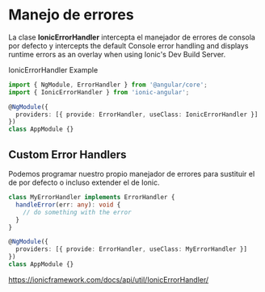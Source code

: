 # Manejo de errores

La clase **IonicErrorHandler** intercepta el manejador de errores de consola por defecto y  intercepts the default Console error handling and displays runtime errors as an overlay when using Ionic's Dev Build Server.

IonicErrorHandler Example

```typescript
import { NgModule, ErrorHandler } from '@angular/core';
import { IonicErrorHandler } from 'ionic-angular';

@NgModule({
  providers: [{ provide: ErrorHandler, useClass: IonicErrorHandler }]
})
class AppModule {}
```

## Custom Error Handlers

Podemos programar nuestro propio manejador de errores para sustituir el de por defecto o incluso extender el de Ionic.

```typescript
class MyErrorHandler implements ErrorHandler {
  handleError(err: any): void {
    // do something with the error
  }
}

@NgModule({
  providers: [{ provide: ErrorHandler, useClass: MyErrorHandler }]
})
class AppModule {}
```

https://ionicframework.com/docs/api/util/IonicErrorHandler/
